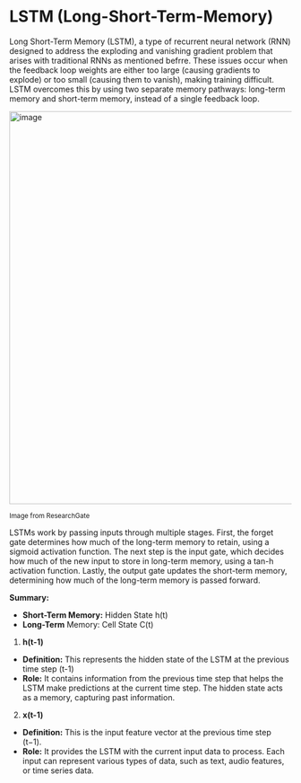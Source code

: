 # LSTM (Long-Short-Term-Memory)

Long Short-Term Memory (LSTM), a type of recurrent neural network (RNN) designed to address the exploding and vanishing gradient problem that arises with traditional RNNs as mentioned befrre. These issues occur when the feedback loop weights are either too large (causing gradients to explode) or too small (causing them to vanish), making training difficult. LSTM overcomes this by using two separate memory pathways: long-term memory and short-term memory, instead of a single feedback loop.

<img width="700" alt="image" src="https://github.com/user-attachments/assets/a9fbd31f-4c3d-4677-99ad-0966f02842db">

<sup>Image from ResearchGate</sup>

LSTMs work by passing inputs through multiple stages. First, the forget gate determines how much of the long-term memory to retain, using a sigmoid activation function. The next step is the input gate, which decides how much of the new input to store in long-term memory, using a tan-h activation function. Lastly, the output gate updates the short-term memory, determining how much of the long-term memory is passed forward.

**Summary:**
- **Short-Term Memory:** Hidden State  h(t)
- **Long-Term** Memory: Cell State C(t)

1. **h(t-1)**
  - **Definition:** This represents the hidden state of the LSTM at the previous time step (t-1)
  - **Role:** It contains information from the previous time step that helps the LSTM make predictions at the current time step.
  The hidden state acts as a memory, capturing past information.
2. **x(t-1)**
  - **Definition:** This is the input feature vector at the previous time step (t−1).
  - **Role:** It provides the LSTM with the current input data to process. Each input can represent various types of data, such as text, audio features, or time series data.
